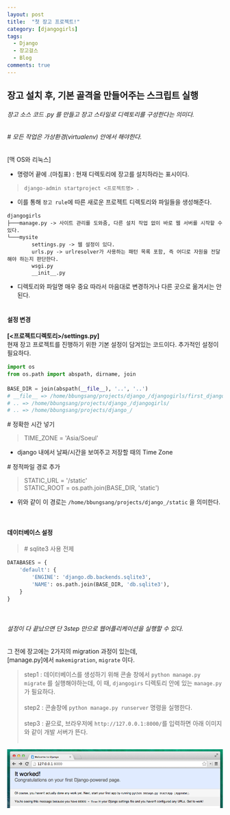 ```yaml
---
layout: post
title:  "첫 장고 프로젝트!"
category: [djangogirls]
tags:
  - Django
  - 장고걸스
  - Blog
comments: true
---
```



## 장고 설치 후, 기본 골격을 만들어주는 스크립트 실행
###### 장고 소스 코드 .py 를 만들고 장고 스타일로 디렉토리를 구성한다는 의미다.
###### \# 모든 작업은 가상환경(virtualenv) 안에서 해야한다.

[맥 OS와 리눅스]
- 명령어 끝에 .(마침표) : 현재 디렉토리에 장고를 설치하라는 표시이다.

> `django-admin startproject <프로젝트명> .`

- 이를 통해 `장고 rule`에 따른 새로운 프로젝트 디렉토리와 파일들을 생성해준다.

```text
djangogirls
├───manage.py -> 사이트 관리를 도와줌, 다른 설치 작업 없이 바로 웹 서버를 시작할 수 있다.
└───mysite
        settings.py -> 웹 설정이 있다.
        urls.py -> urlresolver가 사용하는 패턴 목록 포함, 즉 어디로 자원을 전달해야 하는지 판단한다.
        wsgi.py
        __init__.py
```
- 디렉토리와 파일명 매우 중요 따라서 마음대로 변경하거나 다른 곳으로 옮겨서는 안된다.<br><br>

#### 설정 변경
**[<프로젝트디렉토리>/settings.py]**<br>
현재 장고 프로젝트를 진행하기 위한 기본 설정이 담겨있는 코드이다. 추가적인 설정이 필요하다.

```python
import os
from os.path import abspath, dirname, join

BASE_DIR = join(abspath(__file__), '..', '..')
# __file__ => /home/bbungsang/projects/django_/djangogirls/first_django_project/settings.py
# .. => /home/bbungsang/projects/django_/djangogirls/
# .. => /home/bbungsang/projects/django_/
```

\# 정확한 시간 넣기<br>

> TIME_ZONE = 'Asia/Soeul'<br>
- django 내에서 날짜/시간을 보여주고 저장할 때의 Time Zone

\# 정적파일 경로 추가 <br>

> STATIC_URL = '/static' <br>
> STATIC_ROOT = os.path.join(BASE_DIR, 'static')<br>
- 위와 같이 이 경로는 `/home/bbungsang/projects/django_/static` 을 의미한다.

<br>

#### 데이터베이스 설정

> \# sqlite3 사용 전제
```python
DATABASES = {
    'default': {
        'ENGINE': 'django.db.backends.sqlite3',
        'NAME': os.path.join(BASE_DIR, 'db.sqlite3'),
    }
}
```

<br>

###### 설정이 다 끝났으면 단 *3step* 만으로 웹어플리케이션을 실행할 수 있다.
그 전에 장고에는 2가지의 migration 과정이 있는데, <br>
[manage.py]에서 `makemigration`, `migrate` 이다.

> step1 : 데이터베이스를 생성하기 위해 콘솔 창에서 `python manage.py migrate` 를 실행해야하는데, 이 때, `djangogirs` 디렉토리 안에 있는 `manage.py` 가 필요하다.<br><br>
> step2 : 콘솔창에 `python manage.py runserver` 명령을 실행한다.<br><br>
> step3 : 끝으로, 브라우저에 `http://127.0.0.1:8000/`를 입력하면 아래 이미지와 같이 개발 서버가 뜬다.<br><br>

![it_worked](./images/it_worked.png)
